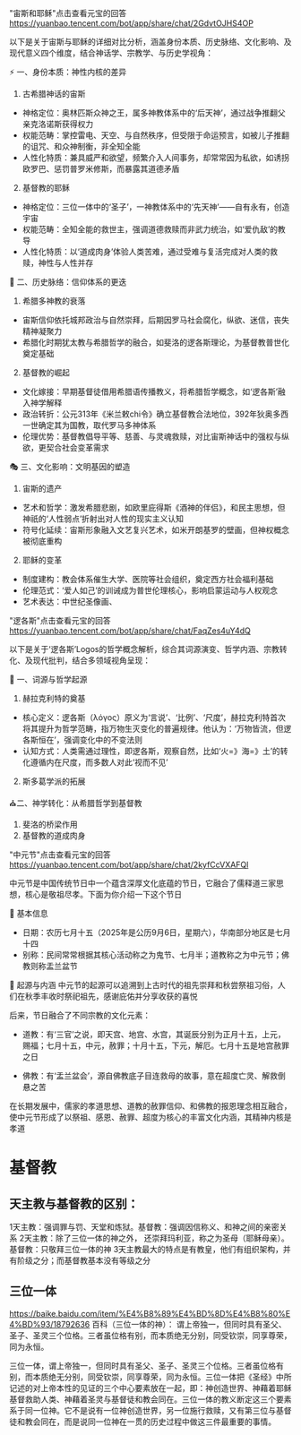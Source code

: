 "宙斯和耶稣"点击查看元宝的回答
https://yuanbao.tencent.com/bot/app/share/chat/2GdvtOJHS4OP

以下是关于宙斯与耶稣的详细对比分析，涵盖身份本质、历史脉络、文化影响、及现代意义四个维度，结合神话学、宗教学、与历史学视角：

⚡ ​​一、身份本质：神性内核的差异​​
1. 古希腊神话的宙斯
  - 神格定位：奥林匹斯众神之王，属多神教体系中的‘后天神’，通过战争推翻父亲克洛诺斯获得权力
  - 权能范畴：掌控雷电、天空、与自然秩序，但受限于命运预言，如被儿子推翻的诅咒、和众神制衡，非全知全能
  - 人性化特质：兼具威严和欲望，频繁介入人间事务，却常常因为私欲，如诱拐欧罗巴、惩罚普罗米修斯，而暴露其道德矛盾

2. 基督教的耶稣
  - 神格定位：三位一体中的‘圣子’，一神教体系中的‘先天神’——自有永有，创造宇宙
  - 权能范畴：全知全能的救世主，强调道德救赎而非武力统治，如‘爱仇敌’的教导
  - 人性化特质：以‘道成肉身’体验人类苦难，通过受难与复活完成对人类的救赎，神性与人性并存

📜 ​​二、历史脉络：信仰体系的更迭​​
1. 希腊多神教的衰落
  - 宙斯信仰依托城邦政治与自然崇拜，后期因罗马社会腐化，纵欲、迷信，丧失精神凝聚力
  - 希腊化时期犹太教与希腊哲学的融合，如斐洛的逻各斯理论，为基督教普世化奠定基础
2. 基督教的崛起
  - 文化嫁接：早期基督徒借用希腊语传播教义，将希腊哲学概念，如‘逻各斯’融入神学解释
  - 政治转折：公元313年《米兰敕chi令》确立基督教合法地位，392年狄奥多西一世确定其为国教，取代罗马多神体系
  - 伦理优势：基督教倡导平等、慈善、与灵魂救赎，对比宙斯神话中的强权与纵欲，更契合社会变革需求

🎭 ​​三、文化影响：文明基因的塑造​​
1. 宙斯的遗产
  - 艺术和哲学：激发希腊悲剧，如欧里庇得斯《酒神的伴侣》，和民主思想，但神祇的‘人性弱点’折射出对人性的现实主义认知
  - 符号化延续：宙斯形象融入文艺复兴艺术，如米开朗基罗的壁画，但神权概念被彻底重构
2. 耶稣的变革
  - 制度建构：教会体系催生大学、医院等社会组织，奠定西方社会福利基础
  - 伦理范式：‘爱人如己’的训诫成为普世伦理核心，影响启蒙运动与人权观念
  - 艺术表达：中世纪圣像画、




"逻各斯"点击查看元宝的回答
https://yuanbao.tencent.com/bot/app/share/chat/FaqZes4uY4dQ

以下是关于‘逻各斯’Logos的哲学概念解析，综合其词源演变、哲学内涵、宗教转化、及现代批判，结合多领域视角呈现：

📜 ​​一、词源与哲学起源​​
1. 赫拉克利特的奠基
  - 核心定义：逻各斯（λόγος）原义为‘言说’、‘比例’、‘尺度’，赫拉克利特首次将其提升为哲学范畴，指万物生灭变化的普遍规律。他认为：‘万物皆流，但逻各斯恒在’，强调变化中的不变法则
  - 认知方式：人类需通过理性，即逻各斯，观察自然，比如‘火=》海=》土’的转化遵循内在尺度，而多数人对此‘视而不见’
2. 斯多葛学派的拓展

⛪二、神学转化：从希腊哲学到基督教
1. 斐洛的桥梁作用
2. 基督教的道成肉身




"中元节"点击查看元宝的回答
https://yuanbao.tencent.com/bot/app/share/chat/2kyfCcVXAFQl

中元节是中国传统节日中一个蕴含深厚文化底蕴的节日，它融合了儒释道三家思想，核心是敬祖尽孝。下面为你介绍一下这个节日

📅 基本信息
- 日期：农历七月十五（​​2025年是公历9月6日，星期六​​），华南部分地区是七月十四
- 别称：民间常常根据其核心活动称之为鬼节、七月半；道教称之为中元节；佛教则称盂兰盆节

📖 起源与内涵
中元节的起源可以追溯到上古时代的祖先崇拜和秋尝祭祖习俗，人们在秋季丰收时祭祀祖先，感谢庇佑并分享收获的喜悦

后来，节日融合了不同宗教的文化元素：
- 道教：有‘三官’之说，即天宫、地宫、水宫，其诞辰分别为正月十五，上元，赐福；七月十五，中元，赦罪；十月十五，下元，解厄。七月十五是地宫赦罪之日

- 佛教：有‘盂兰盆会’，源自佛教底子目连救母的故事，意在超度亡灵、解救倒悬之苦

在长期发展中，儒家的孝道思想、道教的赦罪信仰、和佛教的报恩理念相互融合，使中元节形成了以祭祖、感恩、赦罪、超度为核心的丰富文化内涵，其精神内核是孝道

# 基督教
## 天主教与基督教的区别：
1天主教：强调罪与罚、天堂和炼狱。基督教：强调因信称义、和神之间的亲密关系
2天主教：除了三位一体的神之外， 还崇拜玛利亚，称之为圣母（耶稣母亲）。基督教：只敬拜三位一体的神
3天主教最大的特点是有教皇，他们有组织架构，并有阶级之分；而基督教基本没有等级之分
## 三位一体

https://baike.baidu.com/item/%E4%B8%89%E4%BD%8D%E4%B8%80%E4%BD%93/18792636
百科（三位一体的神）： 谓上帝独一，但同时具有圣父、圣子、圣灵三个位格。三者虽位格有别，而本质绝无分别，同受钦崇，同享尊荣，同为永恒。

三位一体，谓上帝独一，但同时具有圣父、圣子、圣灵三个位格。三者虽位格有别，而本质绝无分别，同受钦崇，同享尊荣，同为永恒。三位一体把《圣经》中所记述的对上帝本性的见证的三个中心要素放在一起，即：神创造世界、神藉着耶稣基督救助人类、神藉着圣灵与基督徒和教会同在。三位一体的教义断定这三个要素系于同一位神。它不是说有一位神创造世界，另一位施行救赎，又有第三位与基督徒和教会同在，而是说同一位神在一贯的历史过程中做这三件最重要的事情。

